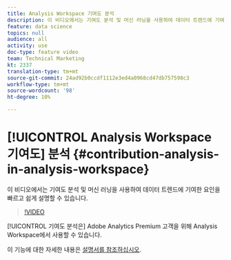 ```yaml
---
title: Analysis Workspace 기여도 분석
description: 이 비디오에서는 기여도 분석 및 머신 러닝을 사용하여 데이터 트렌드에 기여한 요인을 빠르고 쉽게 설명할 수 있습니다.
feature: data science
topics: null
audience: all
activity: use
doc-type: feature video
team: Technical Marketing
kt: 2337
translation-type: tm+mt
source-git-commit: 24ad92b0ccdf1112e3ed4a0968cd47db757598c3
workflow-type: tm+mt
source-wordcount: '98'
ht-degree: 10%

---
```



# [!UICONTROL Analysis Workspace 기여도] 분석 {#contribution-analysis-in-analysis-workspace}

이 비디오에서는 기여도 분석  및 머신 러닝을 사용하여 데이터 트렌드에 기여한 요인을 빠르고 쉽게 설명할 수 있습니다.

>[!VIDEO](https://video.tv.adobe.com/v/25443/?quality=12)

[!UICONTROL 기여도 분석은] Adobe Analytics Premium 고객을 위해 Analysis Workspace에서 사용할 수 있습니다.

이 기능에 대한 자세한 내용은 [설명서를 참조하십시오](https://marketing.adobe.com/resources/help/ko_KR/analytics/analysis-workspace/anomaly_detection.html).
